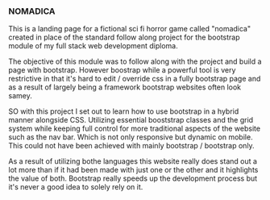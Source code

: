 ### NOMADICA

This is a landing page for a fictional sci fi horror game called "nomadica" created in place of the standard follow along project for the bootstrap module of my full stack web development diploma.

The objective of this module was to follow along with the project and build a page with bootstrap. However boostrap while a powerful tool is very restrictive in that it's hard to edit / override css in a fully bootstrap page and as a result of largely being a framework bootstrap websites often look samey.

SO with this project I set out to learn how to use bootstrap in a hybrid manner alongside CSS. Utilizing essential booststrap classes and the grid system while keeping full control for more traditional aspects of the website such as the nav bar. Which is not only responsive but dynamic on mobile. This could not have been achieved with mainly bootstrap / bootstrap only.

As a result of utilizing bothe languages this website really does stand out a lot more than if it had been made with just one or the other and it highlights the value of both. Bootstrap really speeds up the development process but it's never a good idea to solely rely on it.
